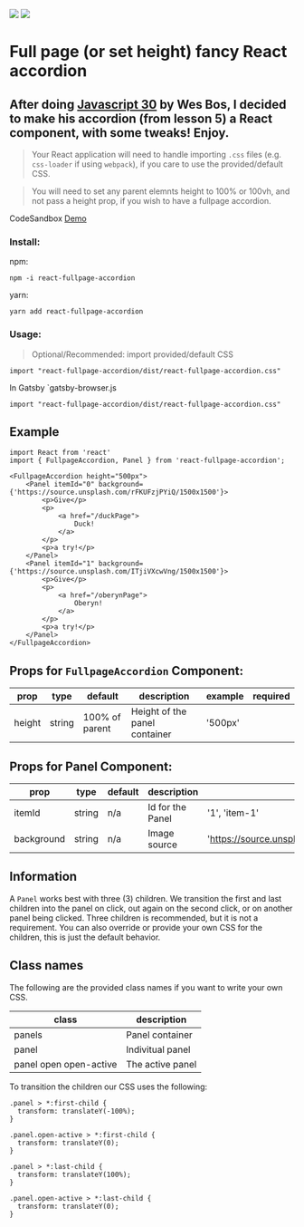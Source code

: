 ![](https://img.shields.io/circleci/project/github/sbardian/react-fullpage-accordion/develop.svg?style=for-the-badge) ![](https://img.shields.io/coveralls/github/sbardian/react-fullpage-accordion/develop.svg?style=for-the-badge)

# Full page (or set height) fancy React accordion

## After doing [Javascript 30](https://javascript30.com/) by Wes Bos, I decided to make his accordion (from lesson 5) a React component, with some tweaks! Enjoy.

> Your React application will need to handle importing `.css` files (e.g. `css-loader` if using `webpack`), if you care to use the provided/default CSS.

> You will need to set any parent elemnts height to 100% or 100vh, and not pass a height prop, if you wish to have a fullpage accordion.

CodeSandbox [Demo](https://codesandbox.io/s/r7v9zlrp6n)

### Install:

npm:

```
npm -i react-fullpage-accordion
```

yarn:

```
yarn add react-fullpage-accordion
```

### Usage:

> Optional/Recommended: import provided/default CSS

```
import "react-fullpage-accordion/dist/react-fullpage-accordion.css"
```

In Gatsby
`gatsby-browser.js

```
import "react-fullpage-accordion/dist/react-fullpage-accordion.css"
```

## Example

```
import React from 'react'
import { FullpageAccordion, Panel } from 'react-fullpage-accordion';

<FullpageAccordion height="500px">
    <Panel itemId="0" background={'https://source.unsplash.com/rFKUFzjPYiQ/1500x1500'}>
        <p>Give</p>
        <p>
            <a href="/duckPage">
                Duck!
            </a>
        </p>
        <p>a try!</p>
    </Panel>
    <Panel itemId="1" background={'https://source.unsplash.com/ITjiVXcwVng/1500x1500'}>
        <p>Give</p>
        <p>
            <a href="/oberynPage">
                Oberyn!
            </a>
        </p>
        <p>a try!</p>
    </Panel>
</FullpageAccordion>
```

## Props for `FullpageAccordion` Component:

| prop   | type   | default        | description                   | example | required |
| ------ | ------ | -------------- | ----------------------------- | ------- | -------- |
| height | string | 100% of parent | Height of the panel container | '500px' |          |

## Props for Panel Component:

| prop       | type   | default | description      | example                                             | required |
| ---------- | ------ | ------- | ---------------- | --------------------------------------------------- | -------- |
| itemId     | string | n/a     | Id for the Panel | '1', 'item-1'                                       | X        |
| background | string | n/a     | Image source     | 'https://source.unsplash.com/ITjiVXcwVng/1500x1500' |          |

## Information

A `Panel` works best with three (3) children. We transition the first and last children into the panel on click, out again on the second click, or on another panel being clicked. Three children is recommended, but it is not a requirement. You can also override or provide your own CSS for the children, this is just the default behavior.

## Class names

The following are the provided class names if you want to write your own CSS.

| class                  | description      |
| ---------------------- | ---------------- |
| panels                 | Panel container  |
| panel                  | Indivitual panel |
| panel open open-active | The active panel |

To transition the children our CSS uses the following:

```
.panel > *:first-child {
  transform: translateY(-100%);
}

.panel.open-active > *:first-child {
  transform: translateY(0);
}

.panel > *:last-child {
  transform: translateY(100%);
}

.panel.open-active > *:last-child {
  transform: translateY(0);
}
```
